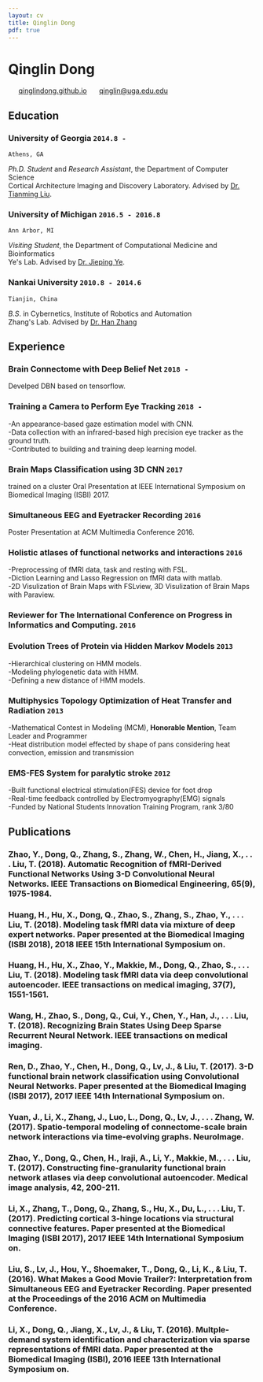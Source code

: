 ```yaml
---
layout: cv
title: Qinglin Dong
pdf: true
---
```

# Qinglin Dong

<div id="webaddress">
<i class="fi-home" style="margin-left:1em"></i>
<a href="https://qinglindong.github.io" style="margin-left:0.5em">qinglindong.github.io</a>
<i class="fi-mail" style="margin-left:1em"></i>
<a href="qinglin@uga.edu.edu" style="margin-left:0.5em">qinglin@uga.edu.edu</a>
</div>

## Education

### __University of Georgia__ `2014.8 -`
```
Athens, GA
```
_Ph.D. Student_ and _Research Assistant_, the Department of Computer Science<br>
Cortical Architecture Imaging and Discovery Laboratory. Advised by [Dr. Tianming Liu](http://cobweb.cs.uga.edu/~tliu/).

### __University of Michigan__ `2016.5 - 2016.8`
```
Ann Arbor, MI
```
_Visiting Student_, the Department of Computational Medicine and Bioinformatics<br>
Ye's Lab. Advised by [Dr. Jieping Ye](https://midas.umich.edu/faculty-member/jieping-ye/).

### __Nankai University__ `2010.8 - 2014.6`
```
Tianjin, China
```
_B.S_. in Cybernetics, Institute of Robotics and Automation<br>
Zhang's Lab. Advised by [Dr. Han Zhang](http://ai.nankai.edu.cn/frontend/Teachers/Introduce.aspx?TID=zhangh)

## Experience

### __Brain Connectome with Deep Belief Net__ `2018 -`
Develped DBN based on tensorflow.<br/>

### __Training a Camera to Perform Eye Tracking__ `2018 - `
-An appearance-based gaze estimation model with CNN.<br/>
-Data collection with an infrared-based high precision eye tracker as the ground truth. <br/>
-Contributed to building and training deep learning model.<br/>

### __Brain Maps Classification using 3D CNN__ `2017`
trained on a cluster
Oral Presentation at IEEE International Symposium on Biomedical Imaging (ISBI) 2017.<br>

### __Simultaneous EEG and Eyetracker Recording__  `2016`
Poster Presentation at ACM Multimedia Conference 2016.<br>

### __Holistic atlases of functional networks and interactions__  `2016`
-Preprocessing of fMRI data, task and resting with FSL.<br>
-Diction Learning and Lasso Regression on fMRI data with matlab.<br>
-2D Visulization of Brain Maps with FSLview, 3D Visulization of Brain Maps with Paraview.<br>

### __Reviewer for The International Conference on Progress in Informatics and Computing__. `2016`

### __Evolution Trees of Protein via Hidden Markov Models__  `2013`
-Hierarchical clustering on HMM models. <br>
-Modeling phylogenetic data with HMM.<br>
-Defining a new distance of HMM models.<br>

### __Multiphysics Topology Optimization of Heat Transfer and Radiation__  `2013`
-Mathematical Contest in Modeling (MCM), __Honorable Mention__, Team Leader and Programmer<br>
-Heat distribution model effected by shape of pans considering heat convection, emission and transmission<br>

### __EMS-FES System for paralytic stroke__  `2012`
-Built functional electrical stimulation(FES) device for foot drop<br>
-Real-time feedback controlled by Electromyography(EMG) signals<br>
-Funded by National Students Innovation Training Program, rank 3/80<br>


## Publications

### Zhao, Y., Dong, Q., Zhang, S., Zhang, W., Chen, H., Jiang, X., . . . Liu, T. (2018). Automatic Recognition of fMRI-Derived Functional Networks Using 3-D Convolutional Neural Networks. IEEE Transactions on Biomedical Engineering, 65(9), 1975-1984. 
### Huang, H., Hu, X., Dong, Q., Zhao, S., Zhang, S., Zhao, Y., . . . Liu, T. (2018). Modeling task fMRI data via mixture of deep expert networks. Paper presented at the Biomedical Imaging (ISBI 2018), 2018 IEEE 15th International Symposium on.
### Huang, H., Hu, X., Zhao, Y., Makkie, M., Dong, Q., Zhao, S., . . . Liu, T. (2018). Modeling task fMRI data via deep convolutional autoencoder. IEEE transactions on medical imaging, 37(7), 1551-1561. 
### Wang, H., Zhao, S., Dong, Q., Cui, Y., Chen, Y., Han, J., . . . Liu, T. (2018). Recognizing Brain States Using Deep Sparse Recurrent Neural Network. IEEE transactions on medical imaging. 
### Ren, D., Zhao, Y., Chen, H., Dong, Q., Lv, J., & Liu, T. (2017). 3-D functional brain network classification using Convolutional Neural Networks. Paper presented at the Biomedical Imaging (ISBI 2017), 2017 IEEE 14th International Symposium on.
### Yuan, J., Li, X., Zhang, J., Luo, L., Dong, Q., Lv, J., . . . Zhang, W. (2017). Spatio-temporal modeling of connectome-scale brain network interactions via time-evolving graphs. NeuroImage. 
### Zhao, Y., Dong, Q., Chen, H., Iraji, A., Li, Y., Makkie, M., . . . Liu, T. (2017). Constructing fine-granularity functional brain network atlases via deep convolutional autoencoder. Medical image analysis, 42, 200-211. 
### Li, X., Zhang, T., Dong, Q., Zhang, S., Hu, X., Du, L., . . . Liu, T. (2017). Predicting cortical 3-hinge locations via structural connective features. Paper presented at the Biomedical Imaging (ISBI 2017), 2017 IEEE 14th International Symposium on.
### Liu, S., Lv, J., Hou, Y., Shoemaker, T., Dong, Q., Li, K., & Liu, T. (2016). What Makes a Good Movie Trailer?: Interpretation from Simultaneous EEG and Eyetracker Recording. Paper presented at the Proceedings of the 2016 ACM on Multimedia Conference.
### Li, X., Dong, Q., Jiang, X., Lv, J., & Liu, T. (2016). Multple-demand system identification and characterization via sparse representations of fMRI data. Paper presented at the Biomedical Imaging (ISBI), 2016 IEEE 13th International Symposium on.

<!-- ### Footer

Last updated: May 2013 -->
